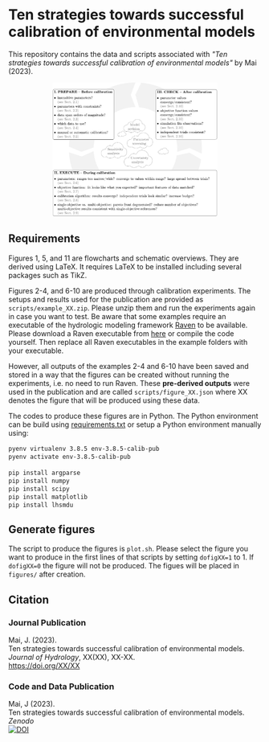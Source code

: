 # Ten strategies towards successful calibration of environmental models

This repository contains the data and scripts associated with <i>"Ten strategies towards successful calibration of environmental models"</i> by Mai (2023).

<p align="center">
   <img alt="The calibration life cycle" src="https://github.com/julemai/calibration-strategies/blob/main/figures/figure_1.png" width="65%" />
</p>

## Requirements
Figures 1, 5, and 11 are flowcharts and schematic overviews. They are
derived using LaTeX. It requires LaTeX to be installed including
several packages such as TikZ.

Figures 2-4, and 6-10 are produced through calibration experiments. The
setups and results used for the publication are provided as
`scripts/example_XX.zip`. Please unzip them and run the experiments again in
case you want to test. Be aware that some examples require an
executable of the hydrologic modeling framework
[Raven](http://raven.uwaterloo.ca/) to be available. Please download a
Raven executable from [here](http://raven.uwaterloo.ca/Downloads.html)
or compile the code yourself. Then replace all Raven executables in
the example folders with your executable.

However, all outputs of the examples 2-4 and 6-10 have been saved and
stored in a way that the figures can be created without running the
experiments, i.e. no need to run Raven. These **pre-derived outputs**
were used in the publication and are called `scripts/figure_XX.json` where XX
denotes the figure that will be produced using these data.

The codes to produce these figures are in Python. The Python
environment can be build using
[requirements.txt](https://github.com/julemai/calibration-strategies/requirements.txt) 
or setup a Python environment manually using:

```
pyenv virtualenv 3.8.5 env-3.8.5-calib-pub
pyenv activate env-3.8.5-calib-pub

pip install argparse
pip install numpy
pip install scipy
pip install matplotlib
pip install lhsmdu
```

## Generate figures
The script to produce the figures is `plot.sh`. Please select the
figure you want to produce in the first lines of that scripts by
setting `dofigXX=1` to 1. If `dofigXX=0` the figure will not be
produced. The figues will be placed in `figures/` after creation.

## Citation

### Journal Publication
Mai, J. (2023).<br>
Ten strategies towards successful calibration of environmental models. <br>
*Journal of Hydrology*, XX(XX), XX-XX.<br>
https://doi.org/XX/XX


### Code and Data Publication
Mai, J (2023).<br>
Ten strategies towards successful calibration of environmental models. <br>
*Zenodo*<br>
[![DOI](https://zenodo.org/badge/7563322.svg)](https://zenodo.org/badge/latestdoi/7563322)
